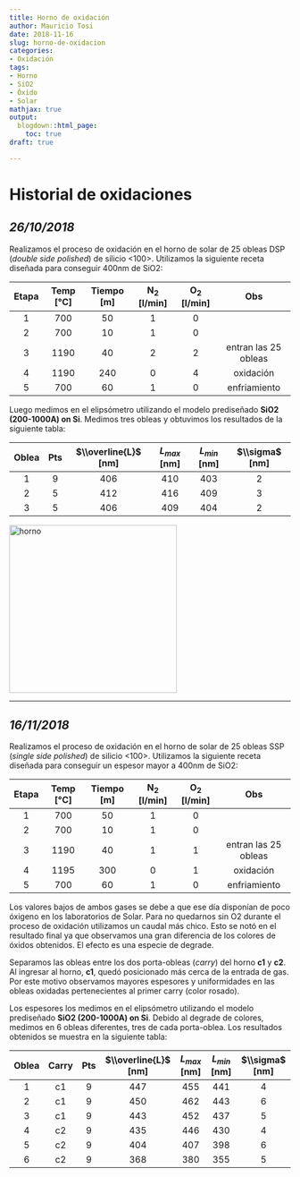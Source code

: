 ```yaml
---
title: Horno de oxidación
author: Mauricio Tosi
date: 2018-11-16
slug: horno-de-oxidacion
categories:
- Oxidación
tags:
- Horno
- SiO2
- Óxido
- Solar
mathjax: true
output:
  blogdown::html_page:
    toc: true
draft: true

---
```

# Historial de oxidaciones

## _26/10/2018_

Realizamos el proceso de oxidación en el horno de solar de 25 obleas DSP (_double side polished_) de silicio <100>. Utilizamos la siguiente receta diseñada para conseguir 400nm de SiO2:

| Etapa | Temp \[°C\] | Tiempo \[m\] | N<sub>2</sub> \[l/min\] | O<sub>2</sub> \[l/min\] | Obs |
| :---: | :---: | :---: | :---: | :---: | :---: |
| 1 | 700 | 50 | 1 | 0 |  |
| 2 | 700 | 10 | 1 | 0 |  |
| 3 | 1190 | 40 | 2 | 2 | entran las 25 obleas |
| 4 | 1190 | 240 | 0 | 4 | oxidación |
| 5 | 700 | 60 | 1 | 0 | enfriamiento |

Luego medimos en el elipsómetro utilizando el modelo prediseñado **SiO2 (200-1000A) on Si**. Medimos tres obleas y obtuvimos los resultados de la siguiente tabla:

| Oblea | Pts | $\\overline{L}$ \[nm\] | $L_{max}$ \[nm\] | $L_{min}$ \[nm\] | $\\sigma$ \[nm\] |
| :---: | :---: | :---: | :---: | :---: | :---: |
| 1 | 9 | 406 | 410 | 403 | 2 |
| 2 | 5 | 412 | 416 | 409 | 3 |
| 3 | 5 | 406 | 409 | 404 | 2 |

<img src="/PIClab/images/equipos/horno-de-oxidacion/obleas.jpg" alt="horno" width="300"/>

***

## _16/11/2018_

Realizamos el proceso de oxidación en el horno de solar de 25 obleas SSP (_single side polished_) de silicio <100>. Utilizamos la siguiente receta diseñada para conseguir un espesor mayor a 400nm de SiO2:

| Etapa | Temp \[°C\] | Tiempo \[m\] | N<sub>2</sub> \[l/min\] | O<sub>2</sub>  \[l/min\] | Obs |
| :---: | :---: | :---: | :---: | :---: | :---: |
| 1 | 700 | 50 | 1 | 0 |  |
| 2 | 700 | 10 | 1 | 0 |  |
| 3 | 1190 | 40 | 1 | 1 | entran las 25 obleas |
| 4 | 1195 | 300 | 0 | 1 | oxidación |
| 5 | 700 | 60 | 1 | 0 | enfriamiento |

Los valores bajos de ambos gases se debe a que ese día disponían de poco óxigeno en los laboratorios de Solar. Para no quedarnos sin O2 durante el proceso de oxidación utilizamos un caudal más chico. Esto se notó en el resultado final ya que observamos una gran diferencia de los colores de óxidos obtenidos. El efecto es una especie de degrade.

Separamos las obleas entre los dos porta-obleas (_carry_) del horno **c1** y **c2**. Al ingresar al horno, **c1**, quedó posicionado más cerca de la entrada de gas. Por este motivo observamos mayores espesores y uniformidades en las obleas oxidadas pertenecientes al primer carry (color rosado).

Los espesores los medimos en el elipsómetro utilizando el modelo prediseñado **SiO2 (200-1000A) on Si**. Debido al degrade de colores, medimos en 6 obleas diferentes, tres de cada porta-oblea. Los resultados obtenidos se muestra en la siguiente tabla:

| Oblea | Carry | Pts | $\\overline{L}$ \[nm\] | $L_{max}$ \[nm\] | $L_{min}$ \[nm\] | $\\sigma$ \[nm\] |
| :---: | :---: | :---: | :---: | :---: | :---: | :---: |
| 1 | c1 | 9 | 447 | 455 | 441 | 4 |
| 2 | c1 | 9 | 450 | 462 | 443 | 6 |
| 3 | c1 | 9 | 443 | 452 | 437 | 5 |
| 4 | c2 | 9 | 435 | 446 | 430 | 4 |
| 5 | c2 | 9 | 404 | 407 | 398 | 6 |
| 6 | c2 | 9 | 368 | 380 | 355 | 5 |
